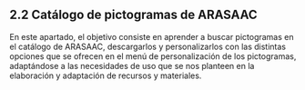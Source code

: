 ## 2.2 Catálogo de pictogramas de ARASAAC

En este apartado, el objetivo consiste en aprender a buscar pictogramas en el catálogo de ARASAAC, descargarlos y personalizarlos con las distintas opciones que se ofrecen en el menú de personalización de los pictogramas, adaptándose a las necesidades de uso que se nos planteen en la elaboración y adaptación de recursos y materiales.
